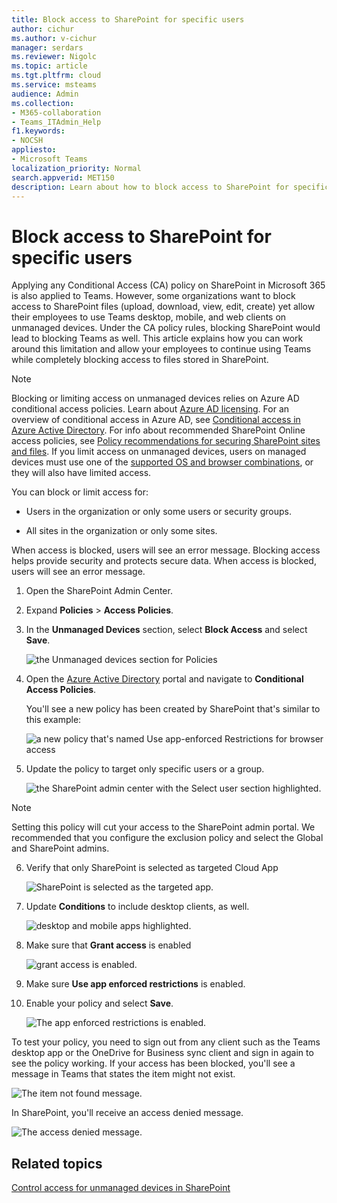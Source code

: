 ```yaml
---
title: Block access to SharePoint for specific users
author: cichur
ms.author: v-cichur
manager: serdars
ms.reviewer: Nigolc
ms.topic: article
ms.tgt.pltfrm: cloud
ms.service: msteams
audience: Admin
ms.collection: 
- M365-collaboration
- Teams_ITAdmin_Help
f1.keywords:
- NOCSH
appliesto: 
- Microsoft Teams
localization_priority: Normal
search.appverid: MET150
description: Learn about how to block access to SharePoint for specific users
---
```


# Block access to SharePoint for specific users

Applying any Conditional Access (CA) policy on SharePoint in Microsoft 365 is also applied to Teams. However, some organizations want to block access to SharePoint files (upload, download, view, edit, create) yet allow their employees to use Teams desktop, mobile, and web clients on unmanaged devices. Under the CA policy rules, blocking SharePoint would lead to blocking Teams as well. This article explains how you can work around this limitation and allow your employees to continue using Teams while completely blocking access to files stored in SharePoint.

> [!Note]
> Blocking or limiting access on unmanaged devices relies on Azure AD conditional access policies. Learn about [Azure AD licensing](https://azure.microsoft.com/pricing/details/active-directory/). For an overview of conditional access in Azure AD, see [Conditional access in Azure Active Directory](/azure/active-directory/conditional-access/overview). For info about recommended SharePoint Online access policies, see [Policy recommendations for securing SharePoint sites and files](/microsoft-365/enterprise/sharepoint-file-access-policies). If you limit access on unmanaged devices, users on managed devices must use one of the [supported OS and browser combinations](/azure/active-directory/conditional-access/concept-conditional-access-conditions#supported-browsers), or they will also have limited access.

You can block or limit access for:

- Users in the organization or only some users or security groups.

- All sites in the organization or only some sites.

When access is blocked, users will see an error message. Blocking access helps provide security and protects secure data. When access is blocked, users will see an error message.

1. Open the SharePoint Admin Center.

2. Expand **Policies** > **Access Policies**.

3. In the **Unmanaged Devices** section,  select **Block Access** and select **Save**.

   ![the Unmanaged devices section for Policies](media/no-sharepoint-access1.png)

4. Open the [Azure Active Directory](https://portal.azure.com/#blade/Microsoft_AAD_IAM/ConditionalAccessBlade/Policies) portal and navigate to **Conditional Access Policies**.

    You'll see a new policy has been created by SharePoint that's similar to this example:

    ![a new policy that's named Use app-enforced Restrictions for browser access](media/no-sharepoint-access2.png)

5. Update the policy to target only specific users or a group.

    ![the SharePoint admin center with the Select user section highlighted.](media/no-sharepoint-access2b.png)

  > [!Note]
> Setting this policy will cut your access to the SharePoint admin portal. We recommended that you configure the exclusion policy and select the Global and SharePoint admins.

6. Verify that only SharePoint is selected as targeted Cloud App

    ![SharePoint is selected as the targeted app.](media/no-sharepoint-access3.png)

7. Update **Conditions** to include desktop clients, as well.

    ![desktop and mobile apps highlighted.](media/no-sharepoint-access4.png)

8. Make sure that **Grant access** is enabled

    ![grant access is enabled.](media/no-sharepoint-access5.png)

9. Make sure **Use app enforced restrictions** is enabled.

10. Enable your policy and select **Save**.

    ![The app enforced restrictions is enabled.](media/no-sharepoint-access6.png)

To test your policy, you need to sign out from any client such as the Teams desktop app or the OneDrive for Business sync client and sign in again to see the policy working. If your access has been blocked, you'll see a message in Teams that states the item might not exist.

 ![The item not found message.](media/access-denied-sharepoint.png)

In SharePoint, you'll receive an access denied message.

![The access denied message.](media/blocked-access-warning.png)

## Related topics

[Control access for unmanaged devices in SharePoint](/sharepoint/control-access-from-unmanaged-devices)